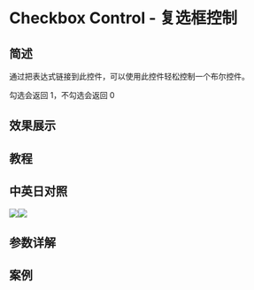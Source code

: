 # Checkbox Control - 复选框控制

## 简述

通过把表达式链接到此控件，可以使用此控件轻松控制一个布尔控件。

勾选会返回 1，不勾选会返回 0

## 效果展示

## 教程

## 中英日对照

![](https://mir.yuelili.com/wp-content/uploads/user/AE/effects/AE-Effects-Expression-Controls-Checkbox_Control.png)![](https://mir.yuelili.com/wp-content/uploads/user/AE/effects/AE-Effects-Expression-Controls-Checkbox_Control_cn.png)

## 参数详解

## 案例
